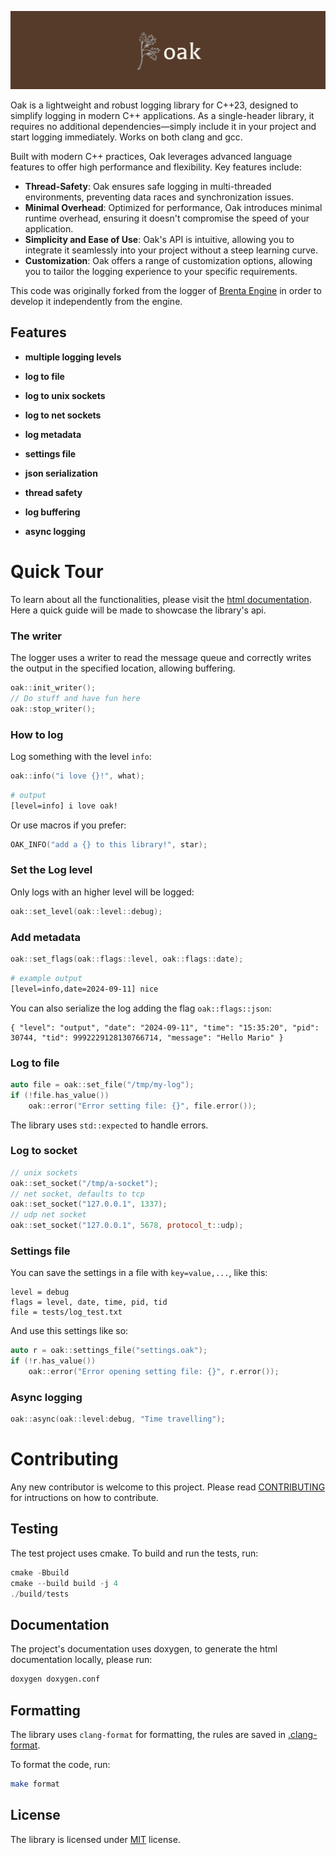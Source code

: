 ![oak-banner](./docs/oak_banner.jpeg)

Oak is a lightweight and robust logging library for C++23, designed to
simplify logging in modern C++ applications. As a single-header library,
it requires no additional dependencies—simply include it in your project
and start logging immediately. Works on both clang and gcc.

Built with modern C++ practices, Oak leverages advanced language
features to offer high performance and flexibility. Key features include:
- **Thread-Safety**: Oak ensures safe logging in multi-threaded environments,
                 preventing data races and synchronization issues.
- **Minimal Overhead**: Optimized for performance, Oak introduces minimal
                 runtime overhead, ensuring it doesn't compromise the speed
                 of your application.
- **Simplicity and Ease of Use**: Oak's API is intuitive, allowing you to integrate
                 it seamlessly into your project without a steep learning curve.
- **Customization**: Oak offers a range of customization options, allowing you to
                 tailor the logging experience to your specific requirements.

This code was originally forked from the logger of [Brenta Engine](https://github.com/San7o/Brenta-Engine)
in order to develop it independently from the engine.

## Features

- **multiple logging levels**

- **log to file**

- **log to unix sockets**

- **log to net sockets**

- **log metadata**

- **settings file**

- **json serialization**

- **thread safety**

- **log buffering**

- **async logging**

# Quick Tour

To learn about all the functionalities, please visit the [html documentation](https://san7o.github.io/brenta-engine-documentation/oak/v1.0/). Here a quick guide will be made to
showcase the library's api.

### The writer
The logger uses a writer to read the message queue and correctly
writes the output in the specified location, allowing buffering.
```c++
oak::init_writer();
// Do stuff and have fun here
oak::stop_writer();
```

### How to log
Log something with the level `info`:
```c++
oak::info("i love {}!", what);
```
```bash
# output
[level=info] i love oak!
```
Or use macros if you prefer:
```c++
OAK_INFO("add a {} to this library!", star);
```

### Set the Log level
Only logs with an higher level will be logged:
```c++
oak::set_level(oak::level::debug);
```

### Add metadata
```c++
oak::set_flags(oak::flags::level, oak::flags::date);
```
```bash
# example output
[level=info,date=2024-09-11] nice
```

You can also serialize the log adding the flag `oak::flags::json`:
```
{ "level": "output", "date": "2024-09-11", "time": "15:35:20", "pid": 30744, "tid": 9992229128130766714, "message": "Hello Mario" }
```

### Log to file
```c++
auto file = oak::set_file("/tmp/my-log");
if (!file.has_value())
    oak::error("Error setting file: {}", file.error());
```
The library uses `std::expected` to handle errors.

### Log to socket
```c++
// unix sockets
oak::set_socket("/tmp/a-socket");
// net socket, defaults to tcp
oak::set_socket("127.0.0.1", 1337);
// udp net socket
oak::set_socket("127.0.0.1", 5678, protocol_t::udp);
```

### Settings file
You can save the settings in a file with `key=value,...`, like this:
```
level = debug
flags = level, date, time, pid, tid
file = tests/log_test.txt
```
And use this settings like so:
```c++
auto r = oak::settings_file("settings.oak");
if (!r.has_value())
    oak::error("Error opening setting file: {}", r.error());
```

### Async logging
```c++
oak::async(oak::level:debug, "Time travelling");
```

# Contributing
Any new contributor is welcome to this project. Please
read [CONTRIBUTING](./CONTRIBUTING.md) for intructions
on how to contribute.

## Testing

The test project uses cmake. To build and run the tests, run:
```c++
cmake -Bbuild
cmake --build build -j 4
./build/tests
```

## Documentation

The project's documentation uses doxygen, to generate the html documentation locally, please run:
```bash
doxygen doxygen.conf
```

## Formatting

The library uses `clang-format` for formatting, the rules
are saved in [.clang-format](./.clang-format).

To format the code, run:
```bash
make format
```

## License

The library is licensed under [MIT](./LICENSE) license.

